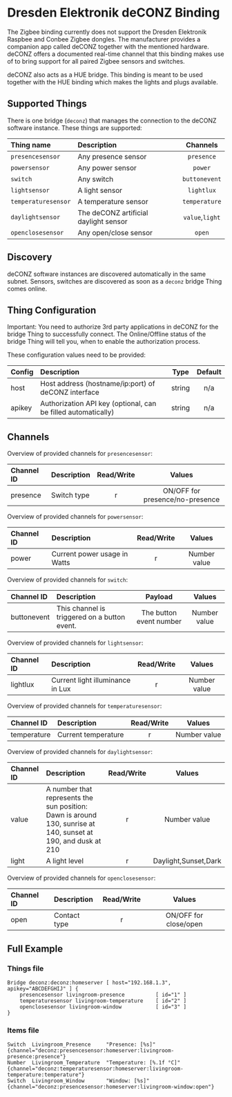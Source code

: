# Dresden Elektronik deCONZ Binding

The Zigbee binding currently does not support the Dresden Elektronik Raspbee and Conbee Zigbee dongles.
The manufacturer provides a companion app called deCONZ together with the mentioned hardware. deCONZ
offers a documented real-time channel that this binding makes use of to bring support for all
paired Zigbee sensors and switches.

deCONZ also acts as a HUE bridge. This binding is meant to be used together with the HUE binding
which makes the lights and plugs available.

## Supported Things

There is one bridge (`deconz`) that manages the connection to the deCONZ software instance.
These things are supported:

| Thing name            | Description                     | Channels                    |
| :-------------------- |:--------------------------------|:---------------------------:|
| `presencesensor`    | Any presence sensor             | `presence`                 |
| `powersensor`       | Any power sensor                | `power`                    |
| `switch`             | Any switch                      | `buttonevent`             |
| `lightsensor`       | A light sensor                  | `lightlux`                 |
| `temperaturesensor`| A temperature sensor            | `temperature`              |
| `daylightsensor`    | The deCONZ artificial daylight sensor | `value`,`light`     |
| `openclosesensor`    | Any open/close sensor | `open`     |

## Discovery

deCONZ software instances are discovered automatically in the same subnet.
Sensors, switches are discovered as soon as a `deconz` bridge Thing comes online.

## Thing Configuration

Important: You need to authorize 3rd party applications in deCONZ for the bridge Thing to successfully connect.
The Online/Offline status of the bridge Thing will tell you, when to enable the authorization process.

These configuration values need to be provided:


| Config                | Description                                           | Type  | Default |
| :-------------------- |:------------------------------------------------------|:-----:|:-------:|
| host                  | Host address (hostname/ip:port) of deCONZ interface   |string | n/a     |
| apikey                | Authorization API key (optional, can be filled automatically) |string | n/a     |

## Channels

Overview of provided channels for `presencesensor`:

| Channel ID                |  Description                       | Read/Write | Values               |
| :------------------------ | :----------------------------------|:----------:|:--------------------:|
| presence                  | Switch type                        |r           | ON/OFF for presence/no-presence |

Overview of provided channels for `powersensor`:

| Channel ID                |  Description                       | Read/Write | Values               |
| :------------------------ | :----------------------------------|:----------:|:--------------------:|
| power                     | Current power usage in Watts       |r           | Number value         |

Overview of provided channels for `switch`:

| Channel ID                |  Description                       | Payload | Values               |
| :------------------------ | :----------------------------------|:----------:|:--------------------:|
| buttonevent | This channel is triggered on a button event. | The button event number | Number value         |

Overview of provided channels for `lightsensor`:

| Channel ID                |  Description                       | Read/Write | Values               |
| :------------------------ | :----------------------------------|:----------:|:--------------------:|
| lightlux                  | Current light illuminance in Lux   |r           | Number value         |

Overview of provided channels for `temperaturesensor`:

| Channel ID                |  Description                       | Read/Write | Values               |
| :------------------------ | :----------------------------------|:----------:|:--------------------:|
| temperature               | Current temperature                |r           | Number value         |

Overview of provided channels for `daylightsensor`:

| Channel ID                |  Description                       | Read/Write | Values               |
| :------------------------ | :----------------------------------|:----------:|:--------------------:|
| value                     |A number that represents the sun position: Dawn is around 130, sunrise at 140, sunset at 190, and dusk at 210   |r| Number value             |
| light                     |A light level                       |r           | Daylight,Sunset,Dark |

Overview of provided channels for `openclosesensor`:

| Channel ID                |  Description                       | Read/Write | Values               |
| :------------------------ | :----------------------------------|:----------:|:--------------------:|
| open                  | Contact type                        |r           | ON/OFF for close/open |

## Full Example

### Things file ###

```
Bridge deconz:deconz:homeserver [ host="192.168.1.3", apikey="ABCDEFGHIJ" ] {
    presencesensor livingroom-presence          [ id="1" ]
    temperaturesensor livingroom-temperature    [ id="2" ]
    openclosesensor livingroom-window           [ id="3" ]
}
```

### Items file ###

```
Switch  Livingroom_Presence     "Presence: [%s]"          {channel="deconz:presencesensor:homeserver:livingroom-presence:presence"}
Number  Livingroom_Temperature  "Temperature: [%.1f °C]"  {channel="deconz:temperaturesensor:homeserver:livingroom-temperature:temperature"}
Switch  Livingroom_Window       "Window: [%s]"            {channel="deconz:presencesensor:homeserver:livingroom-window:open"}

```

